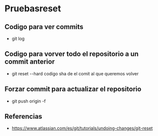 # Pruebasreset
## Codigo para ver commits
- git log
## Codigo para vorver todo el repositorio a un commit anterior
- git reset --hard codigo sha de el comit al que queremos volver
## Forzar commit para actualizar el repositorio
- git push origin -f
## Referencias
- https://www.atlassian.com/es/git/tutorials/undoing-changes/git-reset
